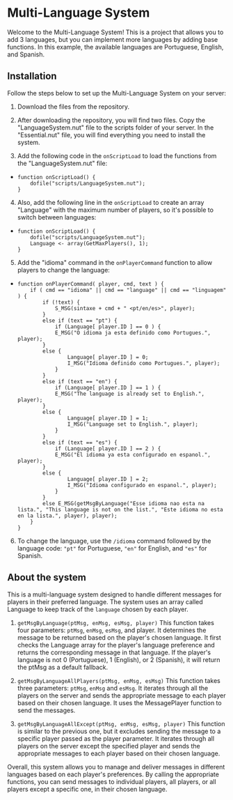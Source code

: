 # Multi-Language System

Welcome to the Multi-Language System! This is a project that allows you to add 3 languages, but you can implement more languages by adding base functions. In this example, the available languages are Portuguese, English, and Spanish.

## Installation

Follow the steps below to set up the Multi-Language System on your server:

1. Download the files from the repository.

2. After downloading the repository, you will find two files. Copy the "LanguageSystem.nut" file to the scripts folder of your server. In the "Essential.nut" file, you will find everything you need to install the system.

3. Add the following code in the `onScriptLoad` to load the functions from the "LanguageSystem.nut" file:
-  ```squirrel
   function onScriptLoad() {
       dofile("scripts/LanguageSystem.nut");
   }

4. Also, add the following line in the `onScriptLoad` to create an array "Language" with the maximum number of players, so it's possible to switch between languages:
-  ```squirrel
   function onScriptLoad() {
       dofile("scripts/LanguageSystem.nut");
       Language <- array(GetMaxPlayers(), 1);
   }

5. Add the "idioma" command in the `onPlayerCommand` function to allow players to change the language:
-  ```squirrel
   function onPlayerCommand( player, cmd, text ) {
       if ( cmd == "idioma" || cmd == "language" || cmd == "linguagem" ) {
           if (!text) {
               S_MSG(sintaxe + cmd + " <pt/en/es>", player);
           }
           else if (text == "pt") {
               if (Language[ player.ID ] == 0 ) {
               E_MSG("O idioma ja esta definido como Portugues.", player);
           }
           else {
                   Language[ player.ID ] = 0;
                   I_MSG("Idioma definido como Portugues.", player);
               }
           }
           else if (text == "en") {
               if (Language[ player.ID ] == 1 ) {
               E_MSG("The language is already set to English.", player);
           }
           else {
                   Language[ player.ID ] = 1;
                   I_MSG("Language set to English.", player);
               }
           }
           else if (text == "es") {
               if (Language[ player.ID ] == 2 ) {
               E_MSG("El idioma ya esta configurado en espanol.", player);
           }
           else {
                   Language[ player.ID ] = 2;
                   I_MSG("Idioma configurado en espanol.", player);
               }
           }
           else E_MSG(getMsgByLanguage("Esse idioma nao esta na lista.", "This language is not on the list.", "Este idioma no esta en la lista.", player), player);
       }
   }

6. To change the language, use the `/idioma` command followed by the language code: `"pt"` for Portuguese, `"en"` for English, and `"es"` for Spanish.

## About the system

This is a multi-language system designed to handle different messages for players in their preferred language. The system uses an array called Language to keep track of the `language` chosen by each player.

1. `getMsgByLanguage(ptMsg, enMsg, esMsg, player)`
This function takes four parameters: `ptMsg`, `enMsg`, `esMsg`, and player. It determines the message to be returned based on the player's chosen language. It first checks the Language array for the player's language preference and returns the corresponding message in that language. If the player's language is not 0 (Portuguese), 1 (English), or 2 (Spanish), it will return the ptMsg as a default fallback.

2. `getMsgByLanguageAllPlayers(ptMsg, enMsg, esMsg)`
This function takes three parameters: `ptMsg`, `enMsg` and `esMsg`. It iterates through all the players on the server and sends the appropriate message to each player based on their chosen language. It uses the MessagePlayer function to send the messages.

3. `getMsgByLanguageAllExcept(ptMsg, enMsg, esMsg, player)`
This function is similar to the previous one, but it excludes sending the message to a specific player passed as the player parameter. It iterates through all players on the server except the specified player and sends the appropriate messages to each player based on their chosen language.


Overall, this system allows you to manage and deliver messages in different languages based on each player's preferences. By calling the appropriate functions, you can send messages to individual players, all players, or all players except a specific one, in their chosen language.
